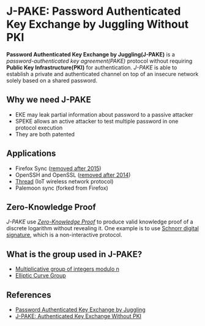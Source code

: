 # J-PAKE: Password Authenticated Key Exchange by Juggling Without PKI

__Password Authenticated Key Exchange by Juggling(J-PAKE)__
is a _password-authenticated key agreement(PAKE)_ protocol
without requiring __Public Key Infrastructure(PKI)__ for authentication.
_J-PAKE_ is able to establish a private and authenticated channel
on top of an insecure network solely based on a shared password.

## Why we need J-PAKE

- EKE may leak partial information about password to a passive attacker
- SPEKE allows an active attacker to test multiple password
in one protocol execution
- They are both patented

## Applications

- Firefox Sync ([removed after 2015](https://blog.mozilla.org/services/2014/04/30/firefox-syncs-new-security-model/))
- OpenSSH and OpenSSL ([removed after 2014](http://cvsweb.openbsd.org/cgi-bin/cvsweb/src/usr.bin/ssh/Attic/jpake.c))
- [Thread][thread] (IoT wireless network protocol)
- Palemoon sync (forked from Firefox)

## Zero-Knowledge Proof

_J-PAKE_ use [_Zero-Knowledge Proof_][zkp] to produce valid knowledge proof
of a discrete logarithm without revealing it.
One example is to use [Schnorr digital signature][ss],
which is a non-interactive protocol.

## What is the group used in J-PAKE?

- [Multiplicative group of integers modulo n][int_group]
- [Elliptic Curve Group][ec]

## References

- [Password Authenticated Key Exchange by Juggling][jpake_wiki]
- [J-PAKE: Authenticated Key Exchange Without PKI][jpake_FHao_PRyan]

[thread]: http://threadgroup.org/ "Thread"
[zkp]: ../../../appendix/zkp/zkp.md "Zero-Knowledge Proof"
[ss]: ../../../appendix/zkp/schnorr_signature.md "Schnorr signature"
[int_group]: https://en.wikipedia.org/wiki/Multiplicative_group_of_integers_modulo_n "Multiplicative group of integers modulo n"
[ec]: https://en.wikipedia.org/wiki/Elliptic_curve#The_group_law "Elliptic Curve Group Law"
[jpake_wiki]: https://en.wikipedia.org/wiki/Password_Authenticated_Key_Exchange_by_Juggling "Password Authenticated Key Exchange by Juggling"
[jpake_FHao_PRyan]: http://eprint.iacr.org/2010/190.pdf "J-PAKE: Authenticated Key Exchange Without PKI"
